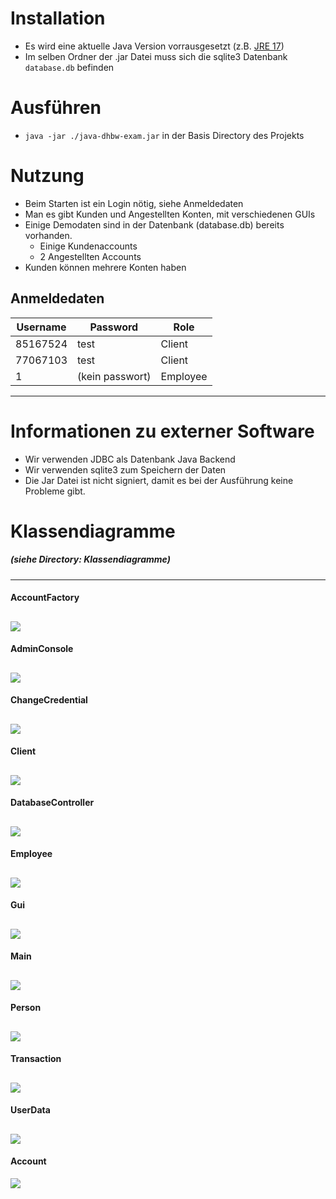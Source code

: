 # Installation
- Es wird eine aktuelle Java Version vorrausgesetzt (z.B. [JRE 17](https://www.oracle.com/java/technologies/downloads/#java17))
- Im selben Ordner der .jar Datei muss sich die sqlite3 Datenbank `database.db` befinden
# Ausführen
- ``java -jar ./java-dhbw-exam.jar`` in der Basis Directory des Projekts
# Nutzung
- Beim Starten ist ein Login nötig, siehe Anmeldedaten
- Man es gibt Kunden und Angestellten Konten, mit verschiedenen GUIs
- Einige Demodaten sind in der Datenbank (database.db) bereits vorhanden.
  - Einige Kundenaccounts
  - 2 Angestellten Accounts
- Kunden können mehrere Konten haben

## Anmeldedaten
| Username | Password      | Role |
|----------|---------------|------|
| 85167524 | test          | Client |
| 77067103 | test          | Client |
| 1 | (kein passwort)          | Employee |

---
# Informationen zu externer Software
- Wir verwenden JDBC als Datenbank Java Backend
- Wir verwenden sqlite3 zum Speichern der Daten
- Die Jar Datei ist nicht signiert, damit es bei der Ausführung keine Probleme gibt.

# Klassendiagramme
##### (siehe Directory: Klassendiagramme)

---
#### AccountFactory 
![](Klassendiagramme/AccountFactory.png)
---
#### AdminConsole
![](Klassendiagramme/AdminConsole.png)
---
#### ChangeCredential
![](Klassendiagramme/ChangeCredential.png)
---
#### Client
![](Klassendiagramme/Client.png)
---
#### DatabaseController
![](Klassendiagramme/DatabaseController.png)
---
#### Employee
![](Klassendiagramme/Employee.png)
---
#### Gui
![](Klassendiagramme/Gui.png)
---
#### Main
![](Klassendiagramme/Main.png)
---
#### Person
![](Klassendiagramme/Person.png)
---
#### Transaction
![](Klassendiagramme/Transaction.png)
---
#### UserData
![](Klassendiagramme/UserData.png)
---
#### Account
![](Klassendiagramme/Accounts.png)
